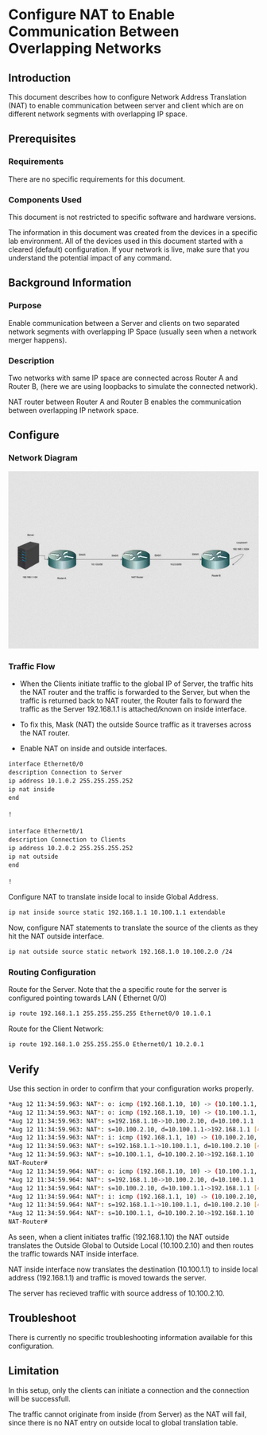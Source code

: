 # Configure NAT to Enable Communication Between Overlapping Networks

## Introduction

This document describes how to configure Network Address Translation (NAT) to enable communication between server and client which are on different network segments with overlapping IP space.

## Prerequisites

### Requirements

There are no specific requirements for this document.

### Components Used

This document is not restricted to specific software and hardware versions.

The information in this document was created from the devices in a specific lab environment. All of the devices used in this document started with a cleared (default) configuration. If your network is live, make sure that you understand the potential impact of any command.

## Background Information

### Purpose

Enable communication between a Server and clients on two separated network segments with overlapping IP Space (usually seen when a network merger happens).

### Description

Two networks with same IP space are connected across Router A and Router B, (here we are using loopbacks to simulate the connected network).

NAT router between Router A and Router B enables the communication between overlapping IP network space.

## Configure

### Network Diagram

![s](./assets/img/nat1.png)

### Traffic Flow

- When the Clients initiate traffic to the global IP of Server, the traffic hits the NAT router and the traffic is forwarded to the Server, but when the traffic is returned back to NAT router, the Router fails to forward the traffic as the Server 192.168.1.1 is attached/known on inside interface.

- To fix this, Mask (NAT) the outside Source traffic as it traverses across the NAT router.

- Enable NAT on inside and outside interfaces.

```bash
interface Ethernet0/0
description Connection to Server
ip address 10.1.0.2 255.255.255.252
ip nat inside
end

!

interface Ethernet0/1
description Connection to Clients
ip address 10.2.0.2 255.255.255.252
ip nat outside
end

!
```

Configure NAT to translate inside local to inside Global Address.

```bash
ip nat inside source static 192.168.1.1 10.100.1.1 extendable
```

Now, configure NAT statements to translate the source of the clients as they hit the NAT outside interface.

```bash
ip nat outside source static network 192.168.1.0 10.100.2.0 /24 
```

### Routing Configuration

Route for the Server. Note that the a specific route for the server is configured pointing towards LAN ( Ethernet 0/0)

```bash
ip route 192.168.1.1 255.255.255.255 Ethernet0/0 10.1.0.1
```

Route for the Client Network:

```bash
ip route 192.168.1.0 255.255.255.0 Ethernet0/1 10.2.0.1
```

## Verify

Use this section in order to confirm that your configuration works properly.

```bash
*Aug 12 11:34:59.963: NAT*: o: icmp (192.168.1.10, 10) -> (10.100.1.1, 10) [42] 
*Aug 12 11:34:59.963: NAT*: o: icmp (192.168.1.10, 10) -> (10.100.1.1, 10) [42]
*Aug 12 11:34:59.963: NAT*: s=192.168.1.10->10.100.2.10, d=10.100.1.1 [42]
*Aug 12 11:34:59.963: NAT*: s=10.100.2.10, d=10.100.1.1->192.168.1.1 [42]
*Aug 12 11:34:59.963: NAT*: i: icmp (192.168.1.1, 10) -> (10.100.2.10, 10) [42]
*Aug 12 11:34:59.963: NAT*: s=192.168.1.1->10.100.1.1, d=10.100.2.10 [42]
*Aug 12 11:34:59.963: NAT*: s=10.100.1.1, d=10.100.2.10->192.168.1.10 [42]
NAT-Router#
*Aug 12 11:34:59.964: NAT*: o: icmp (192.168.1.10, 10) -> (10.100.1.1, 10) [43]
*Aug 12 11:34:59.964: NAT*: s=192.168.1.10->10.100.2.10, d=10.100.1.1 [43]
*Aug 12 11:34:59.964: NAT*: s=10.100.2.10, d=10.100.1.1->192.168.1.1 [43]
*Aug 12 11:34:59.964: NAT*: i: icmp (192.168.1.1, 10) -> (10.100.2.10, 10) [43]
*Aug 12 11:34:59.964: NAT*: s=192.168.1.1->10.100.1.1, d=10.100.2.10 [43]
*Aug 12 11:34:59.964: NAT*: s=10.100.1.1, d=10.100.2.10->192.168.1.10 [43]
NAT-Router#
```

As seen, when a client initiates traffic (192.168.1.10) the NAT outside translates the Outside Global to Outside Local (10.100.2.10) and then routes the traffic towards NAT inside interface.

NAT inside interface now translates the destination (10.100.1.1) to inside local address (192.168.1.1) and traffic is moved towards the server.

The server has recieved traffic with source address of 10.100.2.10.

## Troubleshoot

There is currently no specific troubleshooting information available for this configuration.

## Limitation

In this setup, only the clients can initiate a connection and the connection will be successfull.

The traffic cannot originate from inside (from Server) as the NAT will fail, since there is no NAT entry on outside local to global translation table.
